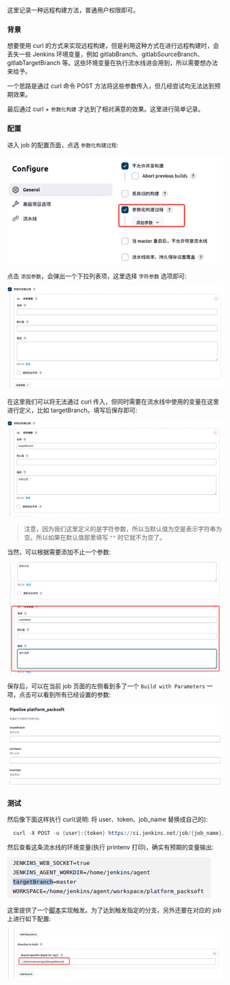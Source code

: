 
这里记录一种远程构建方法，普通用户权限即可。

### 背景

想要使用 curl 的方式来实现远程构建，但是利用这种方式在进行远程构建时，会丢失一些 Jenkins 环境变量，例如 gitlabBranch、gitlabSourceBranch、gitlabTargetBranch 等。这些环境变量在执行流水线进会用到，所以需要想办法来给予。

一个思路是通过 curl 命令 POST 方法将这些参数传入，但几经尝试均无法达到预期效果。

最后通过 curl + `参数化构建` 才达到了相对满意的效果。这里进行简单记录。


### 配置

进入 job 的配置页面，点选 `参数化构建过程`:

![](img/rt_parameterized_build.png)

点击 `添加参数`，会弹出一个下拉列表项，这里选择 `字符参数` 选项即可:

![](img/rt_string_parameter.png)

在这里我们可以将无法通过 curl 传入，但同时需要在流水线中使用的变量在这里进行定义，比如 targetBranch。填写后保存即可:

![](img/rt_string_parameter_targetBranch.png)

> 注意，因为我们这里定义的是字符参数，所以当默认值为空是表示字符串为空。所以如果在默认值那里填写 `""` 时它就不为空了。

当然，可以根据需要添加不止一个参数:

![](img/rt_string_parameter_userName.png)

保存后，可以在当前 job 页面的左侧看到多了一个 `Build with Parameters` 一项，点击可以看到所有已经设置的参数:

![](img/rt_build_with_parameters.png)


### 测试

然后像下面这样执行 curl(说明: 将 user、token、job_name 替换成自己的):
```s
  curl -X POST -u {user}:{token} https://ci.jenkins.net/job/{job_name}/buildWithParameters -d "targetBranch=master"
```

然后查看这条流水线的环境变量(执行 printenv 打印)，确实有预期的变量输出:

![](img/rt_pipeline_printenv.png)

这里提供了一个[脚本](scripts/jenkins_trigger.sh)实现触发。为了达到触发指定的分支，另外还要在对应的 job 上进行如下配置:

![](img/configure_target_branch.png)
